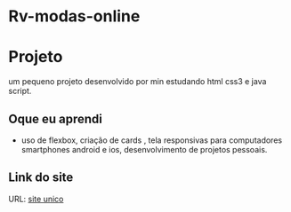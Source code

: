 # Rv-modas-online

# Projeto

um pequeno projeto  desenvolvido por min estudando  html css3 e java script.

## Oque eu aprendi
- uso de flexbox, criação de cards , tela responsivas para computadores smartphones android e ios, desenvolvimento de projetos pessoais. 

## Link do site
URL: [site unico](https://https://rv-modas.store/)